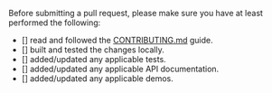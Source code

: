 Before submitting a pull request, please make sure you have at least performed the following:

 - [] read and followed the [CONTRIBUTING.md](https://github.com/nth-cloud/ng-toggle/blob/master/CONTRIBUTING.md) guide.
 - [] built and tested the changes locally.
 - [] added/updated any applicable tests.
 - [] added/updated any applicable API documentation.
 - [] added/updated any applicable demos.
